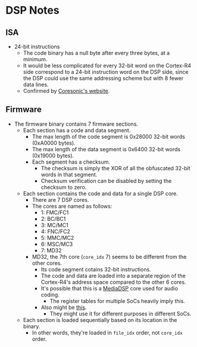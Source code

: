 # DSP Notes


## ISA

* 24-bit instructions
  * The code binary has a null byte after every three bytes, at a minimum.
  * It would be less complicated for every 32-bit word on the Cortex-R4
    side correspond to a 24-bit instruction word on the DSP side, since the
    DSP could use the same addressing scheme but with 8 fewer data lines.
  * Confirmed by [Coresonic's website][Coresonic].


## Firmware

* The firmware binary contains 7 firmware sections.
  * Each section has a code and data segment.
    * The max length of the code segment is 0x28000 32-bit words (0xA0000
      bytes).
    * The max length of the data segment is 0x6400 32-bit words (0x19000
      bytes).
    * Each segment has a checksum.
      * The checksum is simply the XOR of all the obfuscated 32-bit words in
        that segment.
      * Checksum verification can be disabled by setting the checksum to zero.
  * Each section contains the code and data for a single DSP core.
    * There are 7 DSP cores.
    * The cores are named as follows:
      * 1: FMC/FC1
      * 2: BC/BC1
      * 3: MC/MC1
      * 4: FNC/FC2
      * 5: MMC/MC2
      * 6: MSC/MC3
      * 7: MD32
    * MD32, the 7th core (`core_idx` 7) seems to be different from the other
      cores.
      * Its code segment cotains 32-bit instructions.
      * The code and data are loaded into a separate region of the Cortex-R4's
        address space compared to the other 6 cores.
      * It's possible that this is a [MediaDSP][MediaDSP] core used for audio
        coding.
        * The register tables for multiple SoCs heavily imply this.
      * Also might be [this][devicetree-bindings].
        * They might use it for different purposes in different SoCs.
  * Each section is loaded sequentially based on its location in the binary.
    * In other words, they're loaded in `file_idx` order, not `core_idx`
      order.


[Coresonic]: https://web.archive.org/web/20120415124337/http://www.coresonic.com/12/Products/Technology.html
[MediaDSP]: https://www.da.isy.liu.se/pubs/diwu/diwu-ssocc2006.pdf
[devicetree-bindings]: https://github.com/freedomtan/kernel-3.18-X20-96-board/blob/a0fd09200a4a4f7de5d366d20e43027f8dc6709a/Documentation/devicetree/bindings/misc/mediatek-md32.txt
